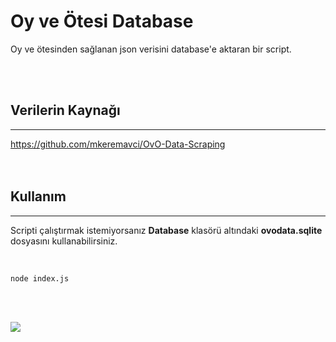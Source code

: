 # Oy ve Ötesi Database

Oy ve ötesinden sağlanan json verisini database'e aktaran bir script.

<br><br>

## Verilerin Kaynağı

<hr>

https://github.com/mkeremavci/OvO-Data-Scraping
<br><br><br>

## Kullanım

<hr>

Scripti çalıştırmak istemiyorsanız **Database** klasörü altındaki **ovodata.sqlite** dosyasını kullanabilirsiniz.

<br>

```bash
node index.js
```

<br><br>

![](https://pbs.twimg.com/media/FwYi_vIWAAI6tm6?format=jpg&name=large)
